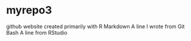 # myrepo3
github website created primarily with R Markdown A line I wrote from Git Bash
A line from RStudio